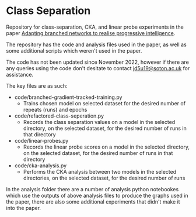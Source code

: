 # Class Separation

Repository for class-separation, CKA, and linear probe experiments in the paper [Adapting branched networks to realise
progressive intelligence](https://bmvc2022.mpi-inf.mpg.de/0990.pdf).

The repository has the code and analysis files used in the paper, as well as some additional scripts which weren't used in the paper.

The code has not been updated since November 2022, however if there are any queries using the code don't desitate to contact [jd5u19@soton.ac.uk](jd5u19@soton.ac.uk) for assistance. 

The key files are as such:

- code/branched-gradient-tracked-training.py
    - Trains chosen model on selected dataset for the desired number of repeats (runs) and epochs
- code/refactored-class-seperation.py
    - Records the class separation values on a model in the selected directory, on the selected dataset, for the desired number of runs in that directory
- code/linear-probes.py
    - Records the linear probe scores on a model in the selected directory, on the selected dataset, for the desired number of runs in that directory
- code/cka-analysis.py
    - Performs the CKA analysis between two models in the selected directories, on the selected dataset, for the desired number of runs

In the analysis folder there are a number of analysis python notebookes which use the outputs of above analysis files to produce the graphs used in the paper, there are also some additional experiments that didn't make it into the paper.